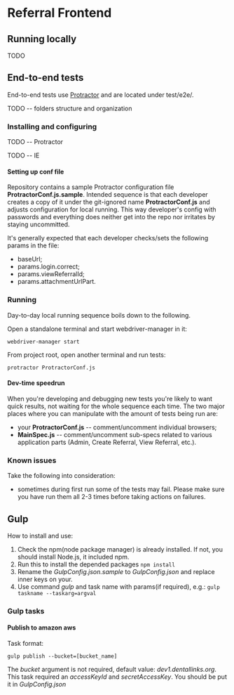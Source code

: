 # Referral Frontend

## Running locally

TODO

## End-to-end tests

End-to-end tests use [Protractor](https://github.com/angular/protractor) and are located under test/e2e/.

TODO -- folders structure and organization

### Installing and configuring

TODO -- Protractor

TODO -- IE

#### Setting up conf file

Repository contains a sample Protractor configuration file **ProtractorConf.js.sample**. Intended sequence is that each developer creates
a copy of it under the git-ignored name **ProtractorConf.js** and adjusts configuration for local running. This way developer's config
with passwords and everything does neither get into the repo nor irritates by staying uncommitted.

It's generally expected that each developer checks/sets the following params in the file:
* baseUrl;
* params.login.correct;
* params.viewReferralId;
* params.attachmentUrlPart.

### Running

Day-to-day local running sequence boils down to the following.

Open a standalone terminal and start webdriver-manager in it:

```Batchfile
webdriver-manager start
```

From project root, open another terminal and run tests:

```Batchfile
protractor ProtractorConf.js
```

#### Dev-time speedrun

When you're developing and debugging new tests you're likely to want quick results, not waiting for the whole sequence each time. The two
major places where you can manipulate with the amount of tests being run are:
* your **ProtractorConf.js** -- comment/uncomment individual browsers;
* **MainSpec.js** -- comment/uncomment sub-specs related to various application parts (Admin, Create Referral, View Referral, etc.).

### Known issues

Take the following into consideration:
* sometimes during first run some of the tests may fail. Please make sure you have run them all 2-3 times before taking actions on failures.


## Gulp

How to install and use:  
1. Check the npm(node package manager) is already installed. If not, you should install Node.js, it included npm.  
2. Run this to install the depended packages `npm install`  
3. Rename the *GulpConfig.json.sample* to *GulpConfig.json* and replace inner keys on your.  
4. Use command *gulp* and task name with params(if required), e.g.: `gulp taskname --taskarg=argval`  

### Gulp tasks

#### Publish to amazon aws
Task format:
```Batchfile
gulp publish --bucket=[bucket_name]
```
The *bucket* argument is not required, default value: *dev1.dentallinks.org*.  
This task required an *accessKeyId* and *secretAccessKey*. You should be put it in *GulpConfig.json*